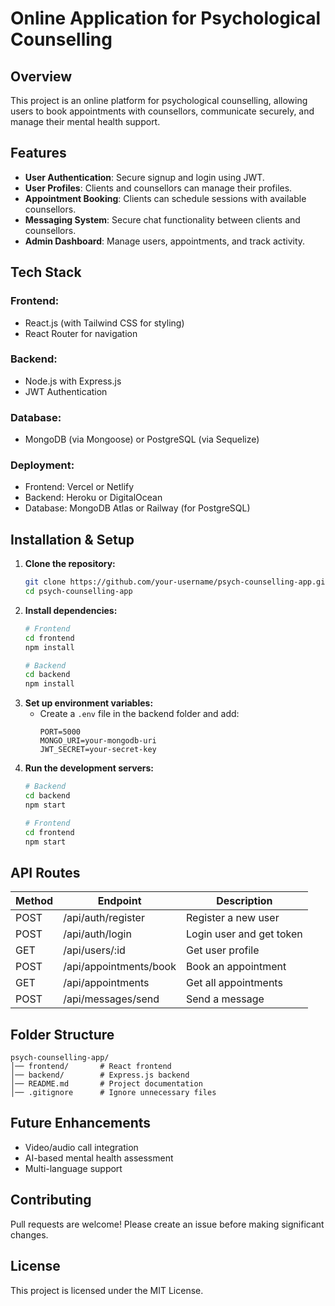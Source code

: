 # Online Application for Psychological Counselling

## Overview
This project is an online platform for psychological counselling, allowing users to book appointments with counsellors, communicate securely, and manage their mental health support.

## Features
- **User Authentication**: Secure signup and login using JWT.
- **User Profiles**: Clients and counsellors can manage their profiles.
- **Appointment Booking**: Clients can schedule sessions with available counsellors.
- **Messaging System**: Secure chat functionality between clients and counsellors.
- **Admin Dashboard**: Manage users, appointments, and track activity.

## Tech Stack
### Frontend:
- React.js (with Tailwind CSS for styling)
- React Router for navigation

### Backend:
- Node.js with Express.js
- JWT Authentication

### Database:
- MongoDB (via Mongoose) or PostgreSQL (via Sequelize)

### Deployment:
- Frontend: Vercel or Netlify
- Backend: Heroku or DigitalOcean
- Database: MongoDB Atlas or Railway (for PostgreSQL)

## Installation & Setup
1. **Clone the repository:**
   ```bash
   git clone https://github.com/your-username/psych-counselling-app.git
   cd psych-counselling-app
   ```
2. **Install dependencies:**
   ```bash
   # Frontend
   cd frontend
   npm install
   ```
   ```bash
   # Backend
   cd backend
   npm install
   ```
3. **Set up environment variables:**
   - Create a `.env` file in the backend folder and add:
     ```env
     PORT=5000
     MONGO_URI=your-mongodb-uri
     JWT_SECRET=your-secret-key
     ```
4. **Run the development servers:**
   ```bash
   # Backend
   cd backend
   npm start
   ```
   ```bash
   # Frontend
   cd frontend
   npm start
   ```

## API Routes
| Method | Endpoint | Description |
|--------|---------|-------------|
| POST   | /api/auth/register | Register a new user |
| POST   | /api/auth/login | Login user and get token |
| GET    | /api/users/:id | Get user profile |
| POST   | /api/appointments/book | Book an appointment |
| GET    | /api/appointments | Get all appointments |
| POST   | /api/messages/send | Send a message |

## Folder Structure
```
psych-counselling-app/
│── frontend/       # React frontend
│── backend/        # Express.js backend
│── README.md       # Project documentation
│── .gitignore      # Ignore unnecessary files
```

## Future Enhancements
- Video/audio call integration
- AI-based mental health assessment
- Multi-language support

## Contributing
Pull requests are welcome! Please create an issue before making significant changes.

## License
This project is licensed under the MIT License.